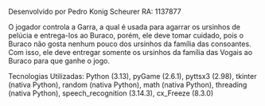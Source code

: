 Desenvolvido por Pedro Konig Scheurer
RA: 1137877

O jogador controla a Garra, a qual é usada para agarrar os ursinhos de pelúcia e entrega-los ao Buraco, porém, ele deve tomar cuidado, pois o Buraco não gosta nenhum pouco dos ursinhos da família das consoantes. Com isso, ele deve entregar somente os ursinhos da família das Vogais ao Buraco para que ganhe o jogo.

Tecnologias Utilizadas:
Python (3.13), pyGame (2.6.1), pyttsx3 (2.98), tkinter (nativa Python), random (nativa Python), math (nativa Python), threading (nativa Python), speech_recognition (3.14.3), cx_Freeze (8.3.0)
